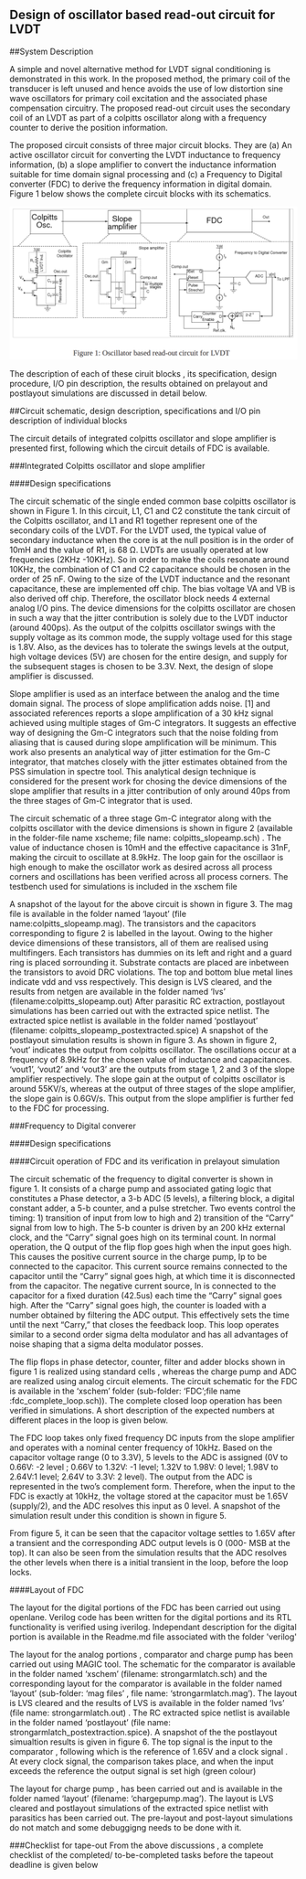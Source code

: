 
## Design of oscillator based read-out circuit for LVDT

##System Description

A simple and novel alternative method for LVDT signal conditioning is demonstrated in this  work. In the proposed method, the primary coil of the transducer is left unused and hence avoids the use of low distortion sine wave oscillators for primary coil excitation and the associated phase compensation circuitry. The proposed read-out circuit uses the secondary coil of an LVDT as part of a colpitts oscillator along with a frequency counter to derive the position information.

The proposed circuit consists of three major circuit blocks. They are (a) An active oscillator circuit for converting the LVDT inductance to frequency information, (b) a slope amplifier to convert the inductance information suitable for time domain signal processing and (c) a Frequency to Digital converter (FDC) to derive the frequency information in digital domain. Figure 1 below shows the complete circuit blocks with its schematics. 

![Figure1](./img/Image1.png "Figure1")

The description of each of these ciruit blocks , its specification, design procedure, I/O pin description, the results obtained on prelayout and postlayout simulations are discussed in detail below. 

##Circuit schematic, design description, specifications and I/O pin description of individual blocks

The circuit details of integrated colpitts oscillator and slope amplifier is presented first, following which the circuit details of FDC is available.

###Integrated Colpitts oscillator and slope amplifier

####Design specifications


The circuit schematic of the single ended common base colpitts oscillator is shown in Figure 1. In this circuit, L1, C1 and C2 constitute the tank circuit of the Colpitts oscillator, and L1 and R1 together represent one of the secondary coils of the LVDT. For the LVDT used, the typical value of secondary inductance when the core is at the null position is in the order of 10mH and the value of R1, is 68 Ω. LVDTs are usually operated at low frequencies (2KHz -10KHz). So in order to make the coils resonate around 10KHz, the combination of C1 and C2 capacitance should be chosen in the order of 25 nF. Owing to the size of the LVDT inductance and the resonant capacitance, these are implemented off chip. The bias voltage VA and VB is also derived off chip. Therefore, the oscillator block needs 4 external analog I/O pins.  The device dimensions for the colpitts oscillator are chosen in such a way that the jitter contribution is solely due to the LVDT inductor (around 400ps). As the  output of the colpitts oscillator swings with the supply voltage as its common mode, the supply voltage used for this stage is 1.8V.  Also, as the devices has to tolerate the swings levels at the output, high voltage devices (5V) are chosen for the entire design, and supply for the subsequent stages is chosen to be 3.3V. Next, the design of slope amplifier is discussed. 

Slope amplifier is used as an interface between the analog and the time domain signal. The process of slope amplification adds noise. [1] and associated references reports a slope amplification of a 30 kHz signal achieved using multiple stages of Gm-C integrators. It suggests an effective way of designing the Gm-C integrators such that the noise folding from aliasing that is caused during slope amplification will be minimum. This work also presents an analytical way of jitter estimation for the Gm-C integrator, that matches closely with the jitter estimates obtained from the PSS simulation in spectre tool. This analytical design technique is considered for the present work for chosing the device dimensions of the slope amplifier that results in a jitter contribution of only around 40ps from the three stages of Gm-C integrator  that is used. 

The circuit schematic of a three stage Gm-C integrator along with the colpitts oscillator with the device dimensions is shown in figure 2 (available in the folder-file name xscheme; file name: colpitts_slopeamp.sch) . The value of inductance chosen is 10mH and the effective capacitance is 31nF, making the circuit to oscillate at 8.9kHz. The loop gain for the oscillaor is high enough to make the oscillator work as desired across all process corners and oscillations has been verified across all process corners. The testbench used for simulations is included in the xschem file

A snapshot of the layout for the above circuit is shown in figure 3. The mag file is available in the folder named ‘layout’ (file name:colpitts_slopeamp.mag). The transistors and the capacitors corresponding to figure 2 is labelled in the layout. Owing to the higher device dimensions of these transistors, all of them are realised using multifingers. Each transistors has dummies on its left and right and a guard ring is placed sorrounding it. Substrate contacts are placed are inbetween the transistors to avoid DRC violations. The top and bottom blue metal lines indicate vdd and vss respectively. This design is LVS cleared, and the results from netgen are available in the folder named ‘lvs’ (filename:colpitts_slopeamp.out)  After parasitic RC extraction, postlayout simulations has been carried out with the extracted spice netlist. The extracted spice netlist is available in the folder named ‘postlayout’ (filename: colpitts_slopeamp_postextracted.spice)  A snapshot of the postlayout simulation results is shown in figure 3. As shown in figure 2, ‘vout’ indicates the output from colpitts oscillator. The oscillations occur at a frequency of 8.9kHz for the chosen value of inductance and capacitances. ‘vout1’, ‘vout2’ and ‘vout3’ are the outputs from stage 1, 2 and 3 of the slope amplifier respectively. The slope gain at the output of colpitts oscillator is around 55KV/s, whereas at the output of three stages of the slope amplifier, the slope gain is 0.6GV/s. This output from the slope amplifier is further fed to the FDC for processing. 

###Frequency to Digital converer

####Design specifications

####Circuit operation of FDC and its verification in prelayout simulation

The circuit schematic of the frequency to digital converter is shown in figure 1. It consists of a charge pump and associated gating logic that constitutes a Phase detector, a 3-b ADC (5 levels), a filtering block, a digital constant adder, a 5-b counter, and a pulse stretcher. Two events control the timing: 1) transition of input from low to high and 2) transition of the “Carry” signal from low to high. The 5-b counter is driven by an 200 kHz external clock, and the “Carry” signal goes high on its terminal count. In normal operation, the Q output of the flip flop goes high when the input goes high. This causes the positive current source in the charge pump, Ip to be connected to the capacitor. This current source remains connected to the capacitor until the “Carry” signal goes high, at which time it is disconnected from the capacitor. The negative current source, In  is connected to the capacitor for a fixed duration (42.5us) each time the “Carry” signal goes high.  After the “Carry” signal goes high, the counter is loaded with a number obtained by filtering the ADC output. This effectively sets the time until the next “Carry,” that closes the feedback loop. This loop operates similar to a second order sigma delta modulator and has all advantages of noise shaping that a sigma delta modulator posses.

The flip flops in phase detector, counter, filter and adder blocks shown in figure 1 is realized using standard cells , whereas the charge pump and ADC are realized using analog circuit elements. The circuit schematic for the FDC is available in the ‘xschem’ folder (sub-folder: ‘FDC’;file name :fdc_complete_loop.sch)).  The complete closed loop operation has been verified in simulations. A short description of the expected numbers at different places in the loop is given below.

The FDC loop takes only fixed frequency DC inputs from the slope amplifier and operates   with a nominal center frequency of 10kHz. Based on the capacitor voltage range (0 to 3.3V), 5 levels to the ADC is assigned (0V to 0.66V: -2 level ; 0.66V to 1.32V: -1 level; 1.32V to 1.98V: 0 level; 1.98V to 2.64V:1 level; 2.64V to 3.3V: 2 level).  The output from the ADC is represented in the two’s complement form. Therefore, when the input to the FDC is exactly at 10kHz, the voltage stored at the capacitor must be 1.65V (supply/2), and the ADC resolves this input as 0 level.  A snapshot of the simulation result under this condition is shown in figure 5. 

From figure 5, it can be seen that the capacitor voltage settles to 1.65V after a transient and the corresponding ADC output levels is 0 (000- MSB at the top). It can also be seen from the simulation results that the ADC resolves the other levels when there is a initial transient in the loop, before the loop locks.

####Layout of FDC

The layout for the digital portions of the FDC has been carried out using openlane. Verilog code has been written for the digital portions and its RTL functionality is verified using iverilog. Independant description for the digital portion is available in the Readme.md file associated with the folder 'verilog'

The layout for the analog portions , comparator and charge pump has been carried out using MAGIC tool. The schematic for the comparator is available in the folder named ‘xschem’ (filename: strongarmlatch.sch) and the corresponding layout for the comparator is available in the folder named ‘layout’ (sub-folder: ‘mag files’ , file name: ‘strongarmlatch.mag’). The layout is LVS cleared and the results of LVS is available in the folder named ‘lvs’ (file name: strongarmlatch.out) . The RC extracted spice netlist is available in the folder named ‘postlayout’ (file name: strongarmlatch_postextraction.spice). A snapshot of the the postlayout simualtion results is given in figure 6.  The top signal is the input to the comparator , following which is the reference of 1.65V and a clock signal . At every clock signal, the comparison takes place, and when the input exceeds the reference the output signal is set high (green colour)

The layout for charge pump , has been carried out and is available in the folder named ‘layout’ (filename: ‘chargepump.mag’). The layout is LVS cleared and postlayout simulations of the  extracted spice netlist with parasitics has been carried out. The pre-layout and post-layout simulations do not match and some debuggigng needs to be done with it.

###Checklist for tape-out
From the above discussions , a complete checklist of the completed/ to-be-completed tasks before the tapeout deadline is given below
 

